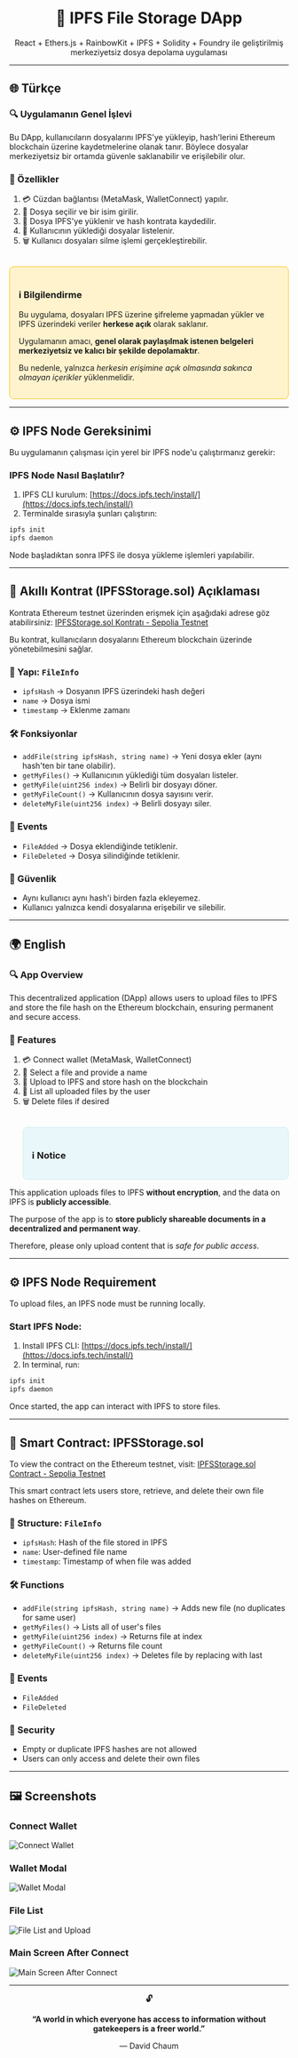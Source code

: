<div align="center">
  <h1>📁 IPFS File Storage DApp</h1>
  <p>React + Ethers.js + RainbowKit + IPFS + Solidity + Foundry ile geliştirilmiş merkeziyetsiz dosya depolama uygulaması</p>
</div>

---
## 🌐 Türkçe

### 🔍 Uygulamanın Genel İşlevi

Bu DApp, kullanıcıların dosyalarını IPFS'ye yükleyip, hash'lerini Ethereum blockchain üzerine kaydetmelerine olanak tanır. Böylece dosyalar merkeziyetsiz bir ortamda güvenle saklanabilir ve erişilebilir olur.

### 🔧 Özellikler

1. 💳 Cüzdan bağlantısı (MetaMask, WalletConnect) yapılır.
2. 📂 Dosya seçilir ve bir isim girilir.
3. 🚀 Dosya IPFS'ye yüklenir ve hash kontrata kaydedilir.
4. 📜 Kullanıcının yüklediği dosyalar listelenir.
5. 🗑️ Kullanıcı dosyaları silme işlemi gerçekleştirebilir.
<div style="border: 1px solid #f5c518; background-color: #fff3cd; padding: 16px; border-radius: 8px; margin-top: 32px;">
  <h3>ℹ️ Bilgilendirme</h3>
  <p>Bu uygulama, dosyaları IPFS üzerine şifreleme yapmadan yükler ve IPFS üzerindeki veriler <strong>herkese açık</strong> olarak saklanır.</p>
  <p>Uygulamanın amacı, <strong>genel olarak paylaşılmak istenen belgeleri merkeziyetsiz ve kalıcı bir şekilde depolamaktır</strong>.</p>
  <p>Bu nedenle, yalnızca <em>herkesin erişimine açık olmasında sakınca olmayan içerikler</em> yüklenmelidir.</p>
</div>
  
---

## ⚙️ IPFS Node Gereksinimi

Bu uygulamanın çalışması için yerel bir IPFS node'u çalıştırmanız gerekir:

### IPFS Node Nasıl Başlatılır?

1. IPFS CLI kurulum: [https://docs.ipfs.tech/install/](https://docs.ipfs.tech/install/)
2. Terminalde sırasıyla şunları çalıştırın:

```bash
ipfs init
ipfs daemon
```

Node başladıktan sonra IPFS ile dosya yükleme işlemleri yapılabilir.
  
---

## 📜 Akıllı Kontrat (IPFSStorage.sol) Açıklaması

<p>Kontrata Ethereum testnet üzerinden erişmek için aşağıdaki adrese göz atabilirsiniz: <a href="https://sepolia.etherscan.io/address/0xcf5Df6513F267192c6bEB5A3a5f29FB6FcFB7b41#code" target="_blank">IPFSStorage.sol Kontratı - Sepolia Testnet</a></p>

Bu kontrat, kullanıcıların dosyalarını Ethereum blockchain üzerinde yönetebilmesini sağlar.

### 🧱 Yapı: `FileInfo`

- `ipfsHash` → Dosyanın IPFS üzerindeki hash değeri
- `name` → Dosya ismi
- `timestamp` → Eklenme zamanı

### 🛠️ Fonksiyonlar

- `addFile(string ipfsHash, string name)` → Yeni dosya ekler (aynı hash'ten bir tane olabilir).
- `getMyFiles()` → Kullanıcının yüklediği tüm dosyaları listeler.
- `getMyFile(uint256 index)` → Belirli bir dosyayı döner.
- `getMyFileCount()` → Kullanıcının dosya sayısını verir.
- `deleteMyFile(uint256 index)` → Belirli dosyayı siler.

### 📢 Events

- `FileAdded` → Dosya eklendiğinde tetiklenir.
- `FileDeleted` → Dosya silindiğinde tetiklenir.

### 🔐 Güvenlik

- Aynı kullanıcı aynı hash'i birden fazla ekleyemez.
- Kullanıcı yalnızca kendi dosyalarına erişebilir ve silebilir.

---

## 🌍 English

### 🔍 App Overview

This decentralized application (DApp) allows users to upload files to IPFS and store the file hash on the Ethereum blockchain, ensuring permanent and secure access.

### 🔧 Features

1. 💳 Connect wallet (MetaMask, WalletConnect)
2. 📂 Select a file and provide a name
3. 🚀 Upload to IPFS and store hash on the blockchain
4. 📜 List all uploaded files by the user
5. 🗑️ Delete files if desired
   <div style="border: 1px solid #d1ecf1; background-color: #e9f7fa; padding: 16px; border-radius: 8px; margin-top: 32px;">
   <h3>ℹ️ Notice</h3>
  <p>This application uploads files to IPFS <strong>without encryption</strong>, and the data on IPFS is <strong>publicly accessible</strong>.</p>
  <p>The purpose of the app is to <strong>store publicly shareable documents in a decentralized and permanent way</strong>.</p>
  <p>Therefore, please only upload content that is <em>safe for public access</em>.</p>
</div>

---

## ⚙️ IPFS Node Requirement

To upload files, an IPFS node must be running locally.

### Start IPFS Node:

1. Install IPFS CLI: [https://docs.ipfs.tech/install/](https://docs.ipfs.tech/install/)
2. In terminal, run:

```bash
ipfs init
ipfs daemon
```

Once started, the app can interact with IPFS to store files.

---

## 📜 Smart Contract: IPFSStorage.sol

<p>To view the contract on the Ethereum testnet, visit: <a href="https://sepolia.etherscan.io/address/0xcf5Df6513F267192c6bEB5A3a5f29FB6FcFB7b41#code" target="_blank">IPFSStorage.sol Contract - Sepolia Testnet</a></p>

This smart contract lets users store, retrieve, and delete their own file hashes on Ethereum.

### 🧱 Structure: `FileInfo`

- `ipfsHash`: Hash of the file stored in IPFS
- `name`: User-defined file name
- `timestamp`: Timestamp of when file was added

### 🛠️ Functions

- `addFile(string ipfsHash, string name)` → Adds new file (no duplicates for same user)
- `getMyFiles()` → Lists all of user's files
- `getMyFile(uint256 index)` → Returns file at index
- `getMyFileCount()` → Returns file count
- `deleteMyFile(uint256 index)` → Deletes file by replacing with last

### 📢 Events

- `FileAdded`
- `FileDeleted`

### 🔐 Security

- Empty or duplicate IPFS hashes are not allowed
- Users can only access and delete their own files

---

## 🖼️ Screenshots

### Connect Wallet
![Connect Wallet](./frontend/screenshots/connect-wallet.png)

### Wallet Modal
![Wallet Modal](./frontend/screenshots/wallet-modal.png)

### File List
![File List and Upload](./frontend/screenshots/file-list.png)

### Main Screen After Connect
![Main Screen After Connect](./frontend/screenshots/main-screen.png)

---

<div align="center"> <p><strong>🔓</strong></p> <p><strong>“A world in which everyone has access to information without gatekeepers is a freer world.”</strong></p> <p>— David Chaum</p> </div>
